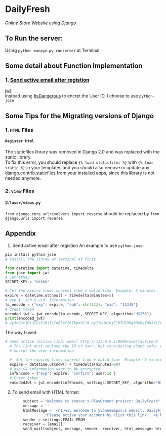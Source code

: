 # DailyFresh
*Online Store Website using Django*

## To Run the server:
Using `python manage.py runserver` at Terminal

## Some detail about Function Implementation
### 1. [Send active email after registion](#anchor)
[jwt](https://jwt.io/introduction).  
Instead using [ItsDangerous](https://itsdangerous.palletsprojects.com/en/2.1.x/) to encrpt the User ID, I choose to use `python-jose`



## Some Tips for the Migrating versions of Django
### 1. `HTML` Files
#### `Register.html`   
The staticfiles library was removed in Django 2.0 and was replaced with the static library.   
To fix this error, you should replace `{% load staticfiles %}` with `{% load static %}` in your templates and you should also remove or update any django.contrib.staticfiles from your installed apps, since this library is not needed anymore.


### 2. `view` Files
#### 2.1 `user/views.py`
`from django.core.urlresolvers import reverse`  should be replaced by `from django.urls import reverse`



## Appendix
 <a name="anchor"></a> 
1.  Send active email after registion
An example to use `python-jose`:   

```python
pip install python-jose
# install the libray at terminal at first

from datetime import datetime, timedelta
from jose import jwt
# SecretKey
SECRET_KEY = "kkkkk"

# Set the expire time: current time + valid time  Example: 5 minutes
expire = datetime.utcnow() + timedelta(minutes=5)
# exp |  sub & uid: Information
to_encode = {"exp": expire, "sub": str(123), "uid": "12345"}
# creat token 
encoded_jwt = jwt.encode(to_encode, SECRET_KEY, algorithm="HS256")
print(encoded_jwt) 
# eyJhbGciOiJIUzI1NiIsInR5cCI6IkpXVCJ9.eyJleHAiOjE1OTU1MDg5MzQsInN1YiI6IjEyMyIsInVpZCI6IjEyMzQ1In0.lttAYe808lVQgGhL9NXei2bbC1LIGs-SS0l6qfU_QxU
```
The way I used:   
```python
# Send active (active link) email http://127.0.0.1:8000/user/active/3
  # The link must include the ID of user, but considering about safe: encryption
  # encrpt the user information

  #  Set the expired time: current time + valid time  Example: 5 minutes
  expire = datetime.utcnow() + timedelta(minutes=60)
  # exp && information want to be encrypted
  infEncode = {"exp": expire, 'confirm': user.id }
  # Creat token
  encodedJwt = jwt.encode(infEncode, settings.SECRET_KEY, algorithm="HS256")
```
2. To send email with HTML format
```python
        subject = "Welcome to Yvonne's PlayGround project: DailyFresh"
        message = ''
        htmlMessage = '<h1>%s, Welcome to yvonne&apos;s websit: DailyFresh</h1> <br/> " \
                  "Please active your account by click this link : <a href ="http://127.0.0.1:8000/user/active/%s"> http://127.0.0.1:8000/user/active/%s </a>' %(username, token, token)
        sender = settings.EMAIL_FROM
        receiver = [email]
        send_mail(subject, message, sender, receiver, html_message= htmlMessage)

```



